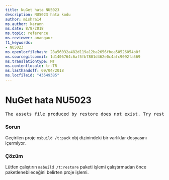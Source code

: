 ```yaml
---
title: NuGet hata NU5023
description: NU5023 hata kodu
author: mishra14
ms.author: karann
ms.date: 8/8/2018
ms.topic: reference
ms.reviewer: anangaur
f1_keywords:
- NU5023
ms.openlocfilehash: 28a56032a482d119a12ba2656fbea50526054b0f
ms.sourcegitcommit: 1d1406764c6af5fb7801d462e0c4afc9092fa569
ms.translationtype: MT
ms.contentlocale: tr-TR
ms.lasthandoff: 09/04/2018
ms.locfileid: "43549385"
---
```

# <a name="nuget-error-nu5023"></a>NuGet hata NU5023
<pre>The assets file produced by restore does not exist. Try restoring the project again. The expected location of the assets file is F:\project\obj\project.assets.json.</pre>

### <a name="issue"></a>Sorun

Geçirilen proje `msbuild /t:pack` obj dizinindeki bir varlıklar dosyasını içermiyor.


### <a name="solution"></a>Çözüm

Lütfen çalıştırın `msbuild /t:restore` paketi işlemi çalıştırmadan önce paketlenebileceğini belirten proje işlemi.

